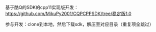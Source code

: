 基于酷Q的SDK的cpp11实现版开发：<https://github.com/MikuPy2001/CQPCPPSDK/tree/稳定版1.0>

参与开发：clone到本地，然后下载sdk，解压至对应目录（重复项全跳过）

